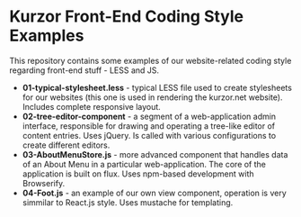 # Kurzor Front-End Coding Style Examples

This repository contains some examples of our website-related coding style regarding front-end stuff - LESS and JS.

  - **01-typical-stylesheet.less** - typical LESS file used to create stylesheets for our websites (this one is used in rendering the kurzor.net website). Includes complete responsive layout.
  - **02-tree-editor-component** - a segment of a web-application admin interface, responsible for drawing and operating a tree-like editor of content entries. Uses jQuery. Is called with various configurations to create different editors.
  - **03-AboutMenuStore.js** - more advanced component that handles data of an About Menu in a particular web-application. The core of the application is built on flux. Uses npm-based development with Browserify.
  - **04-Foot.js** - an example of our own view component, operation is very simmilar to React.js style. Uses mustache for templating.